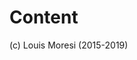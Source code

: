 # Content

(c) Louis Moresi (2015-2019)

<!--

A notebook-based introduction to python, jupyter notebooks and programming workflows with examples from python packages for the Earth Sciences.

![](Images/ImageForLandingPage.png)

The material is broken down into a number of sections of, approximately, increasing difficulty.

  1. [Introduction to python / jupyter](Introduction2Python/1-IntroductionToJupyterNotebooks.md)
  
  2. [Introduction to version control with git](Introduction2VersionControl/1-GettingStartedWithGit.md)
  3. [Getting Started with Numpy / Scipy](NumpyAndScipy/1-IntroductionToNumpy.md)
  4. [Introduction to Matplotlib](Plotting/1-IntroductionToMatplotlib.md)
  5. [Stripy for meshing / mapping the Sphere](SphericalMeshing/SphericalTriangulations/Ex1-Spherical-Triangulations.md)
  6. [Making beautiful and useful maps with Cartopy](Mapping/0-Preliminaries.md)
  7. [Finite Differences with numpy](SolveMathProblems/0-IntroductionToNumericalSolutions.md)
  
  


*Description*

This course builds upon a basic knowledge of python to develop key expertise in scientific applications of python, particularly for the Earth sciences. We are also going to focus on problem-solving approaches to computation - developing a systematic approach to programming, testing, debugging and documentation. We will make use of git for version control which is a tool / strategy that you will definitely find helpful in future. We will do all of our work within the literate programming environment of jupyter notebooks / jupyter lab.

We will introduce/review the 'standard' scientific python toolkits such as numpy, scipy, matplotlib, pandas. We will teach you how to manipulate and transform data in simple ways, plotting, mapping, visualisation, interpolation, gridding, function fitting, and exporting data / images into common, interchangeable data formats such as hdf5 and netcdf, geotiff,

We will learn how to orchestrate common earth science python software applications, seismic data set acquisition and analysis (obspy), meshing and interpolation (stripy). We will learn how to solve very simple differential equations with application to geothermal energy and ground water flow, statistical analysis of data sets.

-->